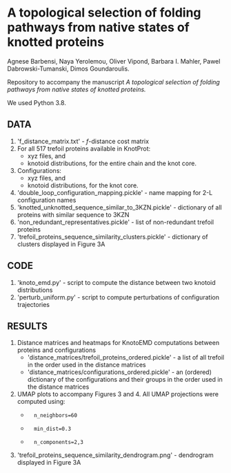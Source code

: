 # A topological selection of folding pathways from native states of knotted proteins

Agnese Barbensi, Naya Yerolemou, Oliver Vipond, Barbara I. Mahler, Pawel Dabrowski-Tumanski, Dimos Goundaroulis.


Repository to accompany the manuscript *A topological selection of folding pathways from native states of knotted proteins.*


We used Python 3.8.


## DATA

1. 'f_distance_matrix.txt' - $f$-distance cost matrix
2. For all 517 trefoil proteins available in KnotProt:
	- xyz files, and
	- knotoid distributions,
	for the entire chain and the knot core.
3. Configurations:
	- xyz files, and
	- knotoid distributions,
	for the knot core.
4. 'double_loop_configuration_mapping.pickle' - name mapping for 2-L configuration names
5. 'knotted_unknotted_sequence_similar_to_3KZN.pickle' - dictionary of all proteins with similar sequence to 3KZN
6. 'non_redundant_representatives.pickle' - list of non-redundant trefoil proteins
7. 'trefoil_proteins_sequence_similarity_clusters.pickle' - dictionary of clusters displayed in Figure 3A


## CODE

1. 'knoto_emd.py' - script to compute the distance between two knotoid distributions
2. 'perturb_uniform.py' - script to compute perturbations of configuration trajectories



## RESULTS

1. Distance matrices and heatmaps for KnotoEMD computations between proteins and configurations
	- 'distance_matrices/trefoil_proteins_ordered.pickle' - a list of all trefoil in the order used in the distance matrices
	- 'distance_matrices/configurations_ordered.pickle' - an (ordered) dictionary of the configurations and their groups in the order used in the distance matrices
2. UMAP plots to accompany Figures 3 and 4. All UMAP projections were computed using: 
	-       n_neighbors=60
	-       min_dist=0.3
	-       n_components=2,3
3. 'trefoil_proteins_sequence_similarity_dendrogram.png' - dendrogram displayed in Figure 3A
